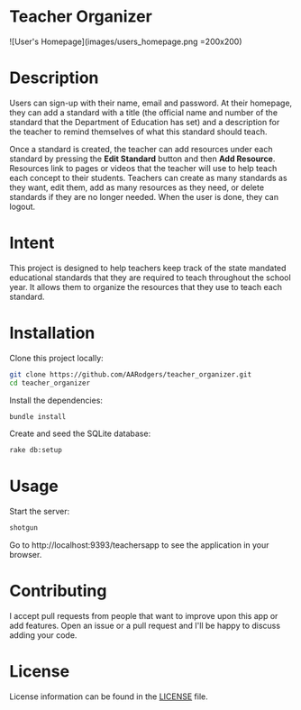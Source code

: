 
# Teacher Organizer

<!-- Watch this video to see how it works:  -->

![User's Homepage](images/users_homepage.png =200x200)


# Description

Users can sign-up with their name, email and password. At their homepage, they can add a standard with a title (the official name and number of the standard that the Department of Education has set) and a description for the teacher to remind themselves of what this standard should teach.

Once a standard is created, the teacher can add resources under each standard by pressing the **Edit Standard** button and then **Add Resource**. Resources link to pages or videos that the teacher will use to help teach each concept to their students. Teachers can create as many standards as they want, edit them, add as many resources as they need, or delete standards if they are no longer needed. When the user is done, they can logout.

# Intent
This project is designed to help teachers keep track of the state mandated educational standards that they are required to teach throughout the school year. It allows them to organize the resources that they use to teach each standard.

# Installation

Clone this project locally:

```bash
git clone https://github.com/AARodgers/teacher_organizer.git
cd teacher_organizer
```

Install the dependencies:

```bash
bundle install
```

Create and seed the SQLite database:

```bash
rake db:setup
```

# Usage

Start the server:

```bash
shotgun
```

Go to http://localhost:9393/teachersapp to see the application in your browser.

# Contributing
I accept pull requests from people that want to improve upon this app or add features. Open an issue or a pull request and I'll be happy to discuss adding your code.

# License
License information can be found in the [LICENSE](LICENSE) file.
